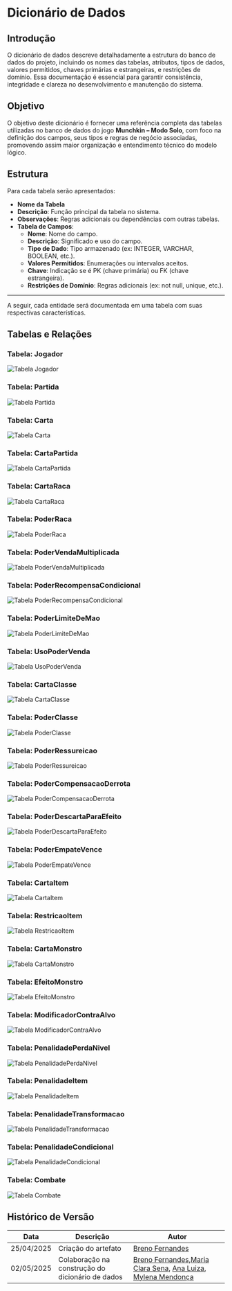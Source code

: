 # Dicionário de Dados

## Introdução

O dicionário de dados descreve detalhadamente a estrutura do banco de dados do projeto, incluindo os nomes das tabelas, atributos, tipos de dados, valores permitidos, chaves primárias e estrangeiras, e restrições de domínio. Essa documentação é essencial para garantir consistência, integridade e clareza no desenvolvimento e manutenção do sistema.

## Objetivo

O objetivo deste dicionário é fornecer uma referência completa das tabelas utilizadas no banco de dados do jogo **Munchkin – Modo Solo**, com foco na definição dos campos, seus tipos e regras de negócio associadas, promovendo assim maior organização e entendimento técnico do modelo lógico.

## Estrutura

Para cada tabela serão apresentados:

- **Nome da Tabela**
- **Descrição**: Função principal da tabela no sistema.
- **Observações**: Regras adicionais ou dependências com outras tabelas.
- **Tabela de Campos**:
  - **Nome**: Nome do campo.
  - **Descrição**: Significado e uso do campo.
  - **Tipo de Dado**: Tipo armazenado (ex: INTEGER, VARCHAR, BOOLEAN, etc.).
  - **Valores Permitidos**: Enumerações ou intervalos aceitos.
  - **Chave**: Indicação se é PK (chave primária) ou FK (chave estrangeira).
  - **Restrições de Domínio**: Regras adicionais (ex: not null, unique, etc.).

---

A seguir, cada entidade será documentada em uma tabela com suas respectivas características.

## Tabelas e Relações

### Tabela: **Jogador**
![Tabela Jogador](../assets/Jogador.png)

### Tabela: **Partida**
![Tabela Partida](../assets/Partida.png)

### Tabela: **Carta**
![Tabela Carta](../assets/Carta.png)

### Tabela: **CartaPartida**
![Tabela CartaPartida](../assets/CartaPartida.png)

### Tabela: **CartaRaca**
![Tabela CartaRaca](../assets/CartaRaca.png)

### Tabela: **PoderRaca**
![Tabela PoderRaca](../assets/PoderRaca.png)

### Tabela: **PoderVendaMultiplicada**
![Tabela PoderVendaMultiplicada](../assets/PoderVendaMultiplicada.png)

### Tabela: **PoderRecompensaCondicional**
![Tabela PoderRecompensaCondicional](../assets/PoderRecompensaCondicional.png)

### Tabela: **PoderLimiteDeMao**
![Tabela PoderLimiteDeMao](../assets/PoderLimiteDeMao.png)

### Tabela: **UsoPoderVenda**
![Tabela UsoPoderVenda](../assets/UsoPoderVenda.png)

### Tabela: **CartaClasse**
![Tabela CartaClasse](../assets/CartaClasse.png)

### Tabela: **PoderClasse**
![Tabela PoderClasse](../assets/PoderClasse.png)

### Tabela: **PoderRessureicao**
![Tabela PoderRessureicao](../assets/PoderRessureicao.png)

### Tabela: **PoderCompensacaoDerrota**
![Tabela PoderCompensacaoDerrota](../assets/PoderCompensacaoDerrota.png)

### Tabela: **PoderDescartaParaEfeito**
![Tabela PoderDescartaParaEfeito](../assets/PoderDescartaParaEfeito.png)

### Tabela: **PoderEmpateVence**
![Tabela PoderEmpateVence](../assets/PoderEmpateVence.png)

### Tabela: **CartaItem**
![Tabela CartaItem](../assets/CartaItem.png)

### Tabela: **RestricaoItem**
![Tabela RestricaoItem](../assets/RestricaoItem.png)

### Tabela: **CartaMonstro**
![Tabela CartaMonstro](../assets/CartaMonstro.png)

### Tabela: **EfeitoMonstro**
![Tabela EfeitoMonstro](../assets/EfeitoMonstro.png)

### Tabela: **ModificadorContraAlvo**
![Tabela ModificadorContraAlvo](../assets/ModificadorContraAlvo.png)

### Tabela: **PenalidadePerdaNivel**
![Tabela PenalidadePerdaNivel](../assets/PenalidadePerdaNivel.png)

### Tabela: **PenalidadeItem**
![Tabela PenalidadeItem](../assets/PenalidadeItem.png)

### Tabela: **PenalidadeTransformacao**
![Tabela PenalidadeTransformacao](../assets/PenalidadeTranformacao.png)

### Tabela: **PenalidadeCondicional**
![Tabela PenalidadeCondicional](../assets/PenalidadeCondicional.png)

### Tabela: **Combate**
![Tabela Combate](../assets/Combate.png)

## Histórico de Versão

| Data       | Descrição                              | Autor                                                                 |
|------------|----------------------------------------|-----------------------------------------------------------------------|
| 25/04/2025 | Criação do artefato                    | [Breno Fernandes](https://github.com/Brenofrds)                      |
| 02/05/2025 | Colaboração na construção do dicionário de dados |[Breno Fernandes](https://github.com/Brenofrds),[Maria Clara Sena](https://github.com/mclarasena), [Ana Luiza](https://github.com/luluaroeira), [Mylena Mendonça](https://github.com/MylenaTrindade) |
